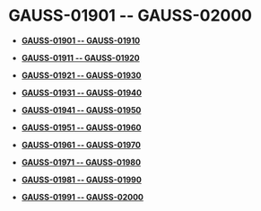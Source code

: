 # GAUSS-01901 -- GAUSS-02000<a name="ZH-CN_TOPIC_0302073341"></a>

-   **[GAUSS-01901 -- GAUSS-01910](GAUSS-01901----GAUSS-01910.md)**  

-   **[GAUSS-01911 -- GAUSS-01920](GAUSS-01911----GAUSS-01920.md)**  

-   **[GAUSS-01921 -- GAUSS-01930](GAUSS-01921----GAUSS-01930.md)**  

-   **[GAUSS-01931 -- GAUSS-01940](GAUSS-01931----GAUSS-01940.md)**  

-   **[GAUSS-01941 -- GAUSS-01950](GAUSS-01941----GAUSS-01950.md)**  

-   **[GAUSS-01951 -- GAUSS-01960](GAUSS-01951----GAUSS-01960.md)**  

-   **[GAUSS-01961 -- GAUSS-01970](GAUSS-01961----GAUSS-01970.md)**  

-   **[GAUSS-01971 -- GAUSS-01980](GAUSS-01971----GAUSS-01980.md)**  

-   **[GAUSS-01981 -- GAUSS-01990](GAUSS-01981----GAUSS-01990.md)**  

-   **[GAUSS-01991 -- GAUSS-02000](GAUSS-01991----GAUSS-02000.md)**  


